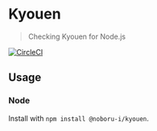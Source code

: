 # Kyouen

> Checking Kyouen for Node.js

[![CircleCI](https://circleci.com/gh/noboru-i/node-kyouen.svg?style=svg)](https://circleci.com/gh/noboru-i/node-kyouen)

## Usage

### Node

Install with `npm install @noboru-i/kyouen`.
